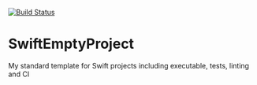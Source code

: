 [![Build Status](https://dev.azure.com/ns-topaas/FUNDOJO/_apis/build/status%2F{{projectName}}?branchName=main)](https://dev.azure.com/ns-topaas/FUNDOJO/_build/latest?definitionId={{pipelineID}}&branchName=main)

# SwiftEmptyProject
My standard template for Swift projects including executable, tests, linting and CI
